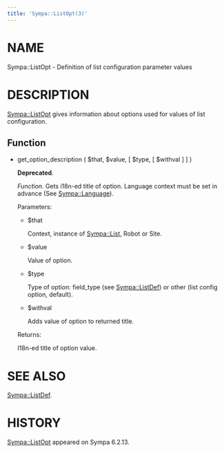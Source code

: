 ```yaml
---
title: 'Sympa::ListOpt(3)'
---
```


# NAME

Sympa::ListOpt - Definition of list configuration parameter values

# DESCRIPTION

[Sympa::ListOpt](./Sympa-ListOpt.3.md) gives information about options used for values of list
configuration.

## Function

- get\_option\_description ( $that, $value, \[ $type, \[ $withval \] \] )

    **Deprecated**.

    _Function_.
    Gets i18n-ed title of option.
    Language context must be set in advance (See [Sympa::Language](./Sympa-Language.3.md)).

    Parameters:

    - $that

        Context, instance of [Sympa::List](./Sympa-List.3.md), Robot or Site.

    - $value

        Value of option.

    - $type

        Type of option:
        field\_type (see [Sympa::ListDef](./Sympa-ListDef.3.md))
        or other (list config option, default).

    - $withval

        Adds value of option to returned title.

    Returns:

    I18n-ed title of option value.

# SEE ALSO

[Sympa::ListDef](./Sympa-ListDef.3.md).

# HISTORY

[Sympa::ListOpt](./Sympa-ListOpt.3.md) appeared on Sympa 6.2.13.

